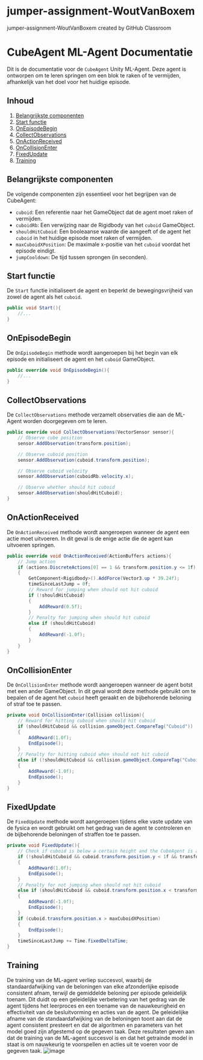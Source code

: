 # jumper-assignment-WoutVanBoxem
jumper-assignment-WoutVanBoxem created by GitHub Classroom
# CubeAgent ML-Agent Documentatie

Dit is de documentatie voor de `CubeAgent` Unity ML-Agent. Deze agent is ontworpen om te leren springen om een blok te raken of te vermijden, afhankelijk van het doel voor het huidige episode.

## Inhoud

1. [Belangrijkste componenten](#belangrijkste-componenten)
2. [Start functie](#start-functie)
3. [OnEpisodeBegin](#onepisodebegin)
4. [CollectObservations](#collectobservations)
5. [OnActionReceived](#onactionreceived)
6. [OnCollisionEnter](#oncollisionenter)
7. [FixedUpdate](#fixedupdate)
8. [Training](#training)

## Belangrijkste componenten

De volgende componenten zijn essentieel voor het begrijpen van de CubeAgent:

- `cuboid`: Een referentie naar het GameObject dat de agent moet raken of vermijden.
- `cuboidRb`: Een verwijzing naar de Rigidbody van het `cuboid` GameObject.
- `shouldHitCuboid`: Een booleaanse waarde die aangeeft of de agent het `cuboid` in het huidige episode moet raken of vermijden.
- `maxCuboidXPosition`: De maximale x-positie van het `cuboid` voordat het episode eindigt.
- `jumpCooldown`: De tijd tussen sprongen (in seconden).

## Start functie

De `Start` functie initialiseert de agent en beperkt de bewegingsvrijheid van zowel de agent als het `cuboid`.

```csharp
public void Start(){
    //...
}
```
## OnEpisodeBegin

De `OnEpisodeBegin` methode wordt aangeroepen bij het begin van elk episode en initialiseert de agent en het `cuboid` GameObject.

```csharp
public override void OnEpisodeBegin(){
    //...
}
```
## CollectObservations

De `CollectObservations` methode verzamelt observaties die aan de ML-Agent worden doorgegeven om te leren.

```csharp
public override void CollectObservations(VectorSensor sensor){
    // Observe cube position
    sensor.AddObservation(transform.position);

    // Observe cuboid position
    sensor.AddObservation(cuboid.transform.position);

    // Observe cuboid velocity
    sensor.AddObservation(cuboidRb.velocity.x);

    // Observe whether should hit cuboid
    sensor.AddObservation(shouldHitCuboid);
}
```
## OnActionReceived

De `OnActionReceived` methode wordt aangeroepen wanneer de agent een actie moet uitvoeren. In dit geval is de enige actie die de agent kan uitvoeren springen.

```csharp
public override void OnActionReceived(ActionBuffers actions){
    // Jump action
    if (actions.DiscreteActions[0] == 1 && transform.position.y <= 1f)
    {
        GetComponent<Rigidbody>().AddForce(Vector3.up * 39.24f);
        timeSinceLastJump = 0f;
        // Reward for jumping when should not hit cuboid
        if (!shouldHitCuboid)
        {
            AddReward(0.5f);
        }
        // Penalty for jumping when should hit cuboid
        else if (shouldHitCuboid)
        {
            AddReward(-1.0f);
        }
    }
}
```
## OnCollisionEnter

De `OnCollisionEnter` methode wordt aangeroepen wanneer de agent botst met een ander GameObject. In dit geval wordt deze methode gebruikt om te bepalen of de agent het `cuboid` heeft geraakt en de bijbehorende beloning of straf toe te passen.

```csharp
private void OnCollisionEnter(Collision collision){
    // Reward for hitting cuboid when should hit cuboid
    if (shouldHitCuboid && collision.gameObject.CompareTag("Cuboid"))
    {
        AddReward(1.0f);
        EndEpisode();
    }
    // Penalty for hitting cuboid when should not hit cuboid
    else if (!shouldHitCuboid && collision.gameObject.CompareTag("Cuboid"))
    {
        AddReward(-1.0f);
        EndEpisode();
    }
}
```
## FixedUpdate

De `FixedUpdate` methode wordt aangeroepen tijdens elke vaste update van de fysica en wordt gebruikt om het gedrag van de agent te controleren en de bijbehorende beloningen of straffen toe te passen.

```csharp
private void FixedUpdate(){
    // Check if cuboid is below a certain height and the CubeAgent is above it
    if (!shouldHitCuboid && cuboid.transform.position.y < 1f && transform.position.y > 1f)
    {
        AddReward(1.0f);
        EndEpisode();
    }
    // Penalty for not jumping when should not hit cuboid
    else if (shouldHitCuboid && cuboid.transform.position.x < transform.position.x && transform.position.y <= 0.5f)
    {
        AddReward(-1.0f);
        EndEpisode();
    }
    if (cuboid.transform.position.x > maxCuboidXPosition)
    {
        EndEpisode();
    }
    timeSinceLastJump += Time.fixedDeltaTime;
}
```

## Training

De training van de ML-agent verliep succesvol, waarbij de standaardafwijking van de beloningen van elke afzonderlijke episode consistent afnam, terwijl de gemiddelde beloning per episode geleidelijk toenam. Dit duidt op een geleidelijke verbetering van het gedrag van de agent tijdens het leerproces en een toename van de nauwkeurigheid en effectiviteit van de besluitvorming en acties van de agent. De geleidelijke afname van de standaardafwijking van de beloningen toont aan dat de agent consistent presteert en dat de algoritmen en parameters van het model goed zijn afgestemd op de gegeven taak. Deze resultaten geven aan dat de training van de ML-agent succesvol is en dat het getrainde model in staat is om nauwkeurig te voorspellen en acties uit te voeren voor de gegeven taak.
![image](https://user-images.githubusercontent.com/91462836/233742031-e1588cf4-4970-4884-8cd5-1288388c2e3c.png)

